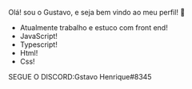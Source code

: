 Olá! sou o Gustavo, e seja bem vindo ao meu perfil!  👋

- Atualmente trabalho e estuco com front end!
- JavaScript!
- Typescript!
- Html!
- Css!

SEGUE O DISCORD:Gstavo Henrique#8345
<!--

-->
